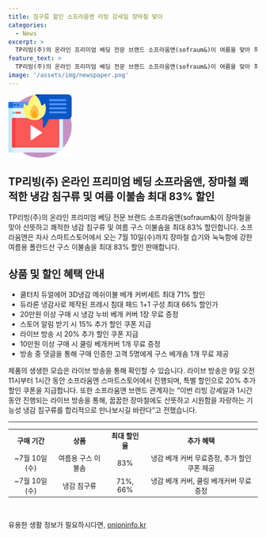 ```yaml
---
title: 침구류 할인 소프라움앤 리빙 강세일 장마철 맞이
categories:
  - News
excerpt: >
  TP리빙(주)의 온라인 프리미엄 베딩 전문 브랜드 소프라움앤(sofraum&)이 여름을 맞아 최대 83% 할인이 진행된다. 폴란드산 구스 이불솜, 쿨터치 듀얼에어 3D냉감 메쉬 이불 베개 커버 등이 특가로 선보이며, 20만원 이상 구매 시 냉감 누비 베개 커버 1장을 무료 증정하고 스토어 알림 시 추가 15% 할인 쿠폰을 받을 수 있다. 라이브 방송에서 실제 제품 확인도 가능하며, 특별 할인 및 이벤트도 예정되어 있다.
feature_text: >
  TP리빙(주)의 온라인 프리미엄 베딩 전문 브랜드 소프라움앤(sofraum&)이 여름을 맞아 최대 83% 할인이 진행된다. 폴란드산 구스 이불솜, 쿨터치 듀얼에어 3D냉감 메쉬 이불 베개 커버 등이 특가로 선보이며, 20만원 이상 구매 시 냉감 누비 베개 커버 1장을 무료 증정하고 스토어 알림 시 추가 15% 할인 쿠폰을 받을 수 있다. 라이브 방송에서 실제 제품 확인도 가능하며, 특별 할인 및 이벤트도 예정되어 있다.
image: '/assets/img/newspaper.png'
---
```


<p><img src="/assets/img/news.png" alt="rentncar 속보" /></p>

<h2>TP리빙(주) 온라인 프리미엄 베딩 소프라움앤, 장마철 쾌적한 냉감 침구류 및 여름 이불솜 최대 83% 할인</h2>

<p data-ke-size="size16">TP리빙(주)의 온라인 프리미엄 베딩 전문 브랜드 소프라움앤(sofraum&)이 장마철을 맞아 산뜻하고 쾌적한 냉감 침구류 및 여름 구스 이불솜을 최대 83% 할인합니다. 소프라움앤은 자사 스마트스토어에서 오는 7월 10일(수)까지 장마철 습기와 눅눅함에 강한 여름용 폴란드산 구스 이불솜을 최대 83% 할인 판매합니다.</p>

<h2 data-ke-size="size26">상품 및 할인 혜택 안내</h2>

<ul>
    <li>쿨터치 듀얼에어 3D냉감 메쉬이불 베개 커버세트 최대 71% 할인</li>
    <li>듀라론 냉감사로 제작된 프레시 침대 패드 1+1 구성 최대 66% 할인가</li>
    <li>20만원 이상 구매 시 냉감 누비 베개 커버 1장 무료 증정</li>
    <li>스토어 알림 받기 시 15% 추가 할인 쿠폰 지급</li>
    <li>라이브 방송 시 20% 추가 할인 쿠폰 지급</li>
    <li>10만원 이상 구매 시 쿨링 베개커버 1개 무료 증정</li>
    <li>방송 중 댓글을 통해 구매 인증한 고객 5명에게 구스 베개솜 1개 무료 제공</li>
</ul>

<p data-ke-size="size16">제품의 생생한 모습은 라이브 방송을 통해 확인할 수 있습니다. 라이브 방송은 9일 오전 11시부터 1시간 동안 소프라움앤 스마트스토어에서 진행되며, 특별 할인으로 20% 추가 할인 쿠폰을 지급합니다. 또한 소프라움앤 브랜드 관계자는 “이번 리빙 강세일과 1시간 동안 진행되는 라이브 방송을 통해, 꿉꿉한 장마철에도 산뜻하고 시원함을 자랑하는 기능성 냉감 침구류를 합리적으로 만나보시길 바란다”고 전했습니다.</p>

<hr>

<table>
    <tbody>
        <tr>
            <td style="text-align: center; height: 17px;"><b>구매 기간</b></td>
            <td style="text-align: center; height: 17px;"><b>상품</b></td>
            <td style="text-align: center; height: 17px;"><b>최대 할인율</b></td>
            <td style="text-align: center; height: 17px;"><b>추가 혜택</b></td>
        </tr>
        <tr>
            <td style="text-align: center; height: 17px;">~7월 10일(수)</td>
            <td style="text-align: center; height: 17px;">여름용 구스 이불솜</td>
            <td style="text-align: center; height: 17px;">83%</td>
            <td style="text-align: center; height: 17px;">냉감 베개 커버 무료증정, 추가 할인 쿠폰 제공</td>
        </tr>
        <tr>
            <td style="text-align: center; height: 17px;">~7월 10일(수)</td>
            <td style="text-align: center; height: 17px;">냉감 침구류</td>
            <td style="text-align: center; height: 17px;">71%, 66%</td>
            <td style="text-align: center; height: 17px;">냉감 베개 커버, 쿨링 베개커버 무료 증정</td>
        </tr>
    </tbody>
</table>

<p data-ke-size="size16">&nbsp;</p>
유용한 생활 정보가 필요하시다면, <a href="https://onioninfo.kr" rel="dofollow">onioninfo.kr</a>


